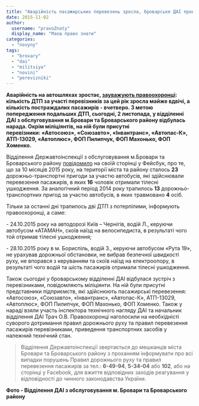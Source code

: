```yaml
---
title: "Аварійність пасажирських перевезень зросла, броварське ДАІ проводить бесіди з автоперевізниками"
date: 2015-11-02
author: 
  username: "pravoZnaty"
  display_name: "Маєш право знати"
categories: 
  - "novyny"
tags: 
  - "brovary"
  - "dai"
  - "militsiya"
  - "novini"
  - "perevizniki"
---
```


**Аварійність на автошляхах зростає, [зауважують правоохоронці](https://www.facebook.com/brovary.dai/posts/1658446274409401): кількість ДТП за участі перевізників за цей рік зросла майже вдвічі, а кількість постраждалих пасажирів - вчетверо. З метою попередження подальших ДТП, сьогодні, 2 листопада, у відділенні ДАІ з обслуговування м.Бровари та Броварського району відбулась нарада. Окрім міліціянтів, на ній були присутні перевізники: «Автосоюз», «Союзавто», «Інвантранс», «Автопас-К», АТП-13029, «Автоплюс», ФОП Пилипчук, ФОП Махонько, ФОП Хоменко.**

Відділення Державтоінспекції з обслуговування м.Бровари та Броварського району [повідомило](https://www.facebook.com/brovary.dai/posts/1658446274409401) на своїй сторінці у Фейсбук, про те, що за 10 місяців 2015 року, на території міста та району сталось **23** дорожньо-транспортні пригоди за участю автобусів, які здійснювали перевезення пасажирів, в яких **16** чоловік отримали тілесні ушкодження. За аналогічний період 2014 року трапилось **13** дорожньо-транспортних пригод за участю автобусів, в яких травмовано **4** осіб.

Тільки за останні дні трапилось дві ДТП з потерпілими, інформують правоохоронці, а саме:

\- 24.10.2015 року на автодорозі Київ – Чернігів, водій Л., керуючи автобусом «АТАМАН», скоїв наїзд на велосипедиста, в результаті чого той отримав тілесні ушкодження;

\- 28.10.2015 року в м. Бориспіль, водій З., керуючи автобусом «Рута 19», не урахував дорожньої обстановки, не вибрав безпечної швидкості руху, не впорався з керуванням та скоїв наїзд на електроопору, в результаті чого водій та шість пасажирів отримали тілесні ушкодження.

Також сьогодні у броварському відділенні ДАІ відбулася зустріч з перевізниками, повідомляють міліціянти. На ній були присутні представники підприємств, які здійснюють пасажирські перевезення: «Автосоюз», «Союзавто», «Інвантранс», «Автопас-К», АТП-13029, «Автоплюс», ФОП Пилипчук, ФОП Махонько, ФОП Хоменко. Також у нараді взяли участь інспектора технічного нагляду ДАІ та начальник відділення ДАІ Трач О.В. Правоохоронці наголосили на необхідністі суворого дотримання правил дорожнього руху та правил перевезення пасажирів перевізниками, приведення транспортних засобів у належний технічний стан.

> Відділення Державтоінспекції звертається до мешканців міста Бровари та Броварського району з проханням інформувати про всі випадки порушень Правил дорожнього руху та правил перевезення пасажирів за тел.: **6-49-94**, **5-34-04** або **102**, або на сторінці у Facebook, для вжиття відповідних заходів реагування у відповідності до чинного законодавства України.

**Фото - Відділення ДАІ з обслуговування м. Бровари та Броварського району**
